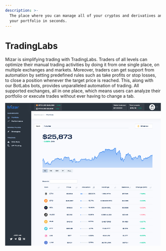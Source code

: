 ```yaml
---
description: >-
  The place where you can manage all of your cryptos and derivatives and update
  your portfolio in seconds.
---
```


# TradingLabs

Mizar is simplifying trading with TradingLabs. Traders of all levels can optimize their manual trading activities by doing it from one single place, on multiple exchanges and markets. Moreover, traders can get support from automation by setting predefined rules such as take profits or stop losses, to close a position whenever the target price is reached. This, along with our BotLabs bots, provides unparalleled automation of trading. All supported exchanges, all in one place, which means users can analyze their portfolio or execute trades without ever having to change a tab.

![](../../.gitbook/assets/trading-labs.png)
